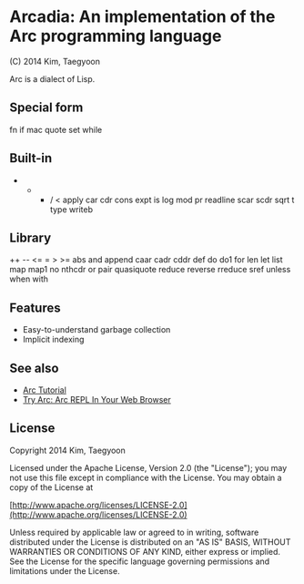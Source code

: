 # Arcadia: An implementation of the Arc programming language #

(C) 2014 Kim, Taegyoon

Arc is a dialect of Lisp.

## Special form
fn if mac quote set while

## Built-in
* + - / < apply car cdr cons expt is log mod pr readline scar scdr sqrt t type writeb

## Library
++ -- <= = > >= abs and append caar cadr cddr def do do1 for len let list map map1 no nthcdr or pair quasiquote reduce reverse rreduce sref unless when with

## Features
* Easy-to-understand garbage collection
* Implicit indexing

## See also
* [Arc Tutorial](http://old.ycombinator.com/arc/tut.txt)
* [Try Arc: Arc REPL In Your Web Browser](http://tryarc.org/)

## License ##

   Copyright 2014 Kim, Taegyoon

   Licensed under the Apache License, Version 2.0 (the "License");
   you may not use this file except in compliance with the License.
   You may obtain a copy of the License at

   [http://www.apache.org/licenses/LICENSE-2.0](http://www.apache.org/licenses/LICENSE-2.0)

   Unless required by applicable law or agreed to in writing, software
   distributed under the License is distributed on an "AS IS" BASIS,
   WITHOUT WARRANTIES OR CONDITIONS OF ANY KIND, either express or implied.
   See the License for the specific language governing permissions and
   limitations under the License.
